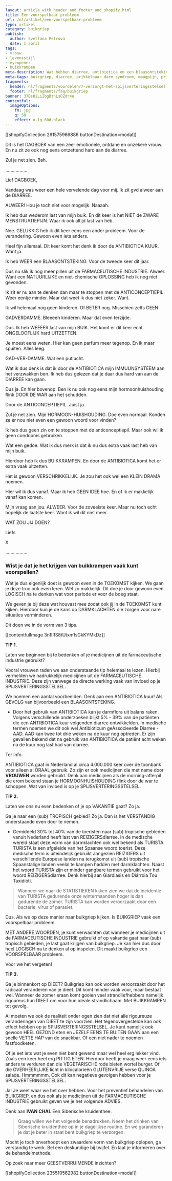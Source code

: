 ```yaml
---
layout: article_with_header_and_footer_and_shopify.html
title: Een voorspelbaar probleem
url: /nl/artikel/een-voorspelbaar-probleem
type: artikel
category: buikgriep
publish:
  author: Svetlana Petrova
  date: 1 april
tags:
- vrouw
- levensstijl
- eyeopener
- buikkrampen
meta-description: Wat hebben diarree, antibiotica en een blaasontsteking gemeen? Lees het nu in het DAGBOEK van een zeer EMOTIONELE, ONTDANE en ONZEKERE VROUW. 
meta-tags: buikgriep, diarree, prikkelbaar darm syndroom, maagpijn, prikkelbare darm syndroom, maagklachten, prikkelbare darm, darmklachten, oorzaken diarree, spijsverteringsstelsel, dagboek, vrouw, tip, antibiotica, blaasontsteking
fragments:
  header: nl/fragments/voordelen/7-verzorgt-het-spijsverteringsstelsel
  footer: nl/fragments/faq/buikgriep
banner: 37Bs8iLiIbgDtnLsOZdr4e
contentful:
  imageOptions:
    fm: jpg
    q: 50
    effect: o-lg-60d-black
---
```

[[shopifyCollection 261575966886 buttonDestination=modal]]

Dit is het DAGBOEK van een zeer emotionele, ontdane en onzekere vrouw. En nu zit ze ook nog eens ontzettend hard aan de diarree. 

Zul je net zien. Bah.

.................

Lief DAGBOEK,

Vandaag was weer een hele vervelende dag voor mij. Ik zit gvd alweer aan de DIARREE. 

ALWEER! Hou je toch niet voor mogelijk. Naaaah.

Ik heb dus wederom last van mijn buik. En dit keer is het NIET de ZWARE MENSTRUATIEPIJN. Waar ik ook altijd last van heb.

Nee. GELUKKIG heb ik dit keer eens een ander probleem. Voor de verandering. Gewoon even iets anders. 

Heel fijn allemaal. Dit keer komt het denk ik door de ANTIBIOTICA KUUR. Want ja.

Ik heb WEER een BLAASONTSTEKING. Voor de tweede keer dit jaar.

Dus nu slik ik nog meer pillen uit de FARMACEUTISCHE INDUSTRIE. Alweer. Want een NATUURLIJKE en niet-chemische OPLOSSING heb ik nog niet gevonden. 

Ik zit er nu aan te denken dan maar te stoppen met de ANTICONCEPTIEPIL. Weer eentje minder. Maar dat weet ik dus niet zeker. Want.

Ik wil helemaal nog geen kinderen. Of BETER nog. Misschien zelfs GEEN.

GADVERDAMME. Bleeeeh kinderen. Maar dat even terzijde.

Dus. Ik heb WÉÉÉÉR last van mijn BUIK. Het komt er dit keer echt ONGELOOFLIJK hard UITZETTEN.

Je moest eens weten. Hier kan geen parfum meer tegenop. En ik maar spuiten. Alles leeg.

GAD-VER-DAMME. Wat een putlucht. 

Wat ik dus denk is dat ik door de ANTIBIOTICA mijn IMMUUNSYSTEEM aan het verzwakken ben. Ik heb dus gelezen dat je daar dus hard van aan de DIARREE kan gaan.

Dus ja. En hier bovenop. Ben ik nu ook nog eens mijn hormoonhuishouding flink DOOR DE WAR aan het schudden.

Door de ANTICONCEPTIEPIL. Juist ja.

Zul je net zien. Mijn HORMOON-HUISHOUDING. Doe even normaal. Konden ze er nou niet even een gewoon woord voor vinden? 

Ik heb dus geen zin om te stoppen met de anticonceptiepil. Maar ook wil ik geen condooms gebruiken.

Wat een gedoe. Wat ik dus merk is dat ik nu dus extra vaak last heb van mijn buik.

Hierdoor heb ik dus BUIKKRAMPEN. En door de ANTIBIOTICA komt het er extra vaak uitzetten.

Het is gewoon VERSCHRIKKELIJK. Je zou het ook wel een KLEIN DRAMA noemen.

Hier wil ik dus vanaf. Maar ik heb GEEN IDEE hoe. En of ik er makkelijk vanaf kan komen.

Mijn vraag aan jou. ALWEER. Voor de zoveelste keer. Maar nu toch echt hopelijk de laatste keer. Want ik wil dit niet meer. 

WAT ZOU JIJ DOEN?

Liefs 

X

.................

### Wist je dat je het krijgen van buikkrampen vaak kunt voorspellen?

Wat je dus eigenlijk doet is gewoon even in de TOEKOMST kijken. We gaan je deze truc ook even leren. Wel zo makkelijk. Dit doe je door gewoon even LOGISCH na te denken wat voor periode er voor de boeg staat. 

We geven je bij deze wat houvast mee zodat ook jij in de TOEKOMST kunt kijken. Hierdoor kun je de kans op DARMKLACHTEN die zorgen voor nare situaties verminderen.

Dit doen we in de vorm van 3 tips.

[[contentfulImage 3n1lRS8tUtxm1sGkKYMkDz]]

**TIP 1.**

Laten we beginnen bij te bedenken of je medicijnen uit de farmaceutische industrie gebruikt?

Vooral vrouwen raden we aan onderstaande tip helemaal te lezen. Hierbij vermelden we nadrukkelijk medicijnen uit de FARMACEUTISCHE INDUSTRIE. Deze zijn vanwege de directe werking vaak van invloed op je SPIJSVERTERINGSSTELSEL.

We noemen een aantal voorbeelden. Denk aan een ANTIBIOTICA kuur! Als GEVOLG van bijvoorbeeld een BLAASONTSTEKING. 

  - Door het gebruik van ANTIBIOTICA kan je darmflora uit balans raken. Volgens verschillende onderzoeken blijkt 5% - 39% van de patiënten die een ANTIBIOTICA kuur volgenden diarree ontwikkelden. In medische termen noemen we dit ook wel Antibioticum geAssocieerde Diarree - AAD. AAD kan twee tot drie weken na de kuur nog optreden. Er zijn gevallen bekend dat na gebruik van ANTIBIOTICA de patiënt acht weken na de kuur nog last had van diarree.

Ter info.

ANTIBIOTICA gaat in Nederland al circa 4.000.000 keer over de toonbank voor alleen al ORAAL gebruik. Zo zijn er ook medicijnen die met name door **VROUWEN** worden gebruikt. Denk aan medicijnen als de morning-afterpil die erom bekend staan je HORMOONHUISHOUDING flink door de war te schoppen. Wat van invloed is op je SPIJSVERTERINGSSTELSEL.

**TIP 2.**

Laten we ons nu even bedenken of je op VAKANTIE gaat? Zo ja.

Ga je naar een (sub) TROPISCH gebied? Zo ja. Dan is het VERSTANDIG onderstaande even door te nemen.

  - Gemiddeld 30% tot 40% van de toeristen naar (sub) tropische gebieden vanuit Nederland heeft last van REIZIGERSdiarree. In de medische wereld staat deze vorm van darmklachten ook wel bekend als TURISTA. TURISTA is een afgeleide van het Spaanse woord toerist. Deze medische term is uiteindelijk gebruikt aangezien REIZIGERS uit verschillende Europese landen na terugkomst uit (sub) tropische Spaanstalige landen veelal te kampen hadden met darmklachten. Naast het woord TURISTA zijn er minder gangbare termen gebruikt voor het woord REIZIGERSdiarree. Denk hierbij aan Giardiasis en Diárroia Tou Taxidióti.

> Wanneer we naar de STATISTIEKEN kijken zien we dat de incidentie van TURISTA gedurende onze wintermaanden hoger is dan gedurende de zomer. TURISTA kan worden veroorzaakt door een bacterie, virus of parasiet.

Dus. Als we op deze manier naar buikgriep kijken. Is BUIKGRIEP vaak een voorspelbaar probleem. 

MET ANDERE WOORDEN, je kunt verwachten dat wanneer je medicijnen uit de FARMACEUTISCHE INDUSTRIE gebruikt of op vakantie gaat naar (sub) tropisch gebieden, je last gaat krijgen van buikgriep. Je kan hier dus door heel LOGISCH na te denken al op inspelen. Dit maakt buikgriep een VOORSPELBAAR probleem.

Voor we het vergeten!

**TIP 3.**

Ga je binnenkort op DIEET? Buikgriep kan ook worden veroorzaakt door het radicaal veranderen van je dieet. Dit komt minder vaak voor, maar bestaat wel. Wanneer de zomer eraan komt gooien veel strandliefhebbers namelijk rigoureus hun DIEET om voor hun ideale strandlichaam. Met BUIKKRAMPEN tot gevolg. 

Al moeten we ook de realiteit onder ogen zien dat niet alle rigoureuze veranderingen van DIEET te zijn voorzien. Het tegenovergestelde kan ook effect hebben op je SPIJSVERTERINGSSTELSEL. Je kunt namelijk ook gewoon HEEL GEZOND eten en JEZELF EENS TE BUITEN GAAN aan een snelle VETTE HAP van de snackbar. Of een niet nader te noemen fastfoodketen.

Of je eet iets wat je even niet bent gewend maar wel heel erg lekker vind. Zoals een keer heel erg PITTIG ETEN. Hierdoor heeft je maag weer eens iets anders te verduren dan die VEGETARISCHE rode bieten wortel burger. Of die OVERHEERLIJKE licht in kilocalorieën GLUTENVRIJE verse QUINOA salade. Hmmmmmm. Ook dit kan negatieve gevolgen hebben voor je SPIJSVERTERINGSSTELSEL.

Ja! Je weet waar we het over hebben. Voor het preventief behandelen van BUIKGRIEP, en dus ook als je medicijnen uit de FARMACEUTISCHE INDUSTRIE gebruikt geven we je het volgende ADVIES.

Denk aan **IVAN CHAI**. Een Siberische kruidenthee.

> Graag willen we het volgende benadrukken. Neem het drinken van Siberische kruidenthee op in je dagelijkse routine. En we garanderen je dat je beter in staat bent buikgriep te verzorgen.

Mocht je toch onverhoopt een zwaardere vorm van buikgriep oplopen, ga verstandig te werk. Bel een deskundige bij twijfel. En laat je informeren over de behandelmethode.

Op zoek naar meer GEESTVERRUIMENDE inzichten?

[[shopifyCollection 235510562982 buttonDestination=modal]]